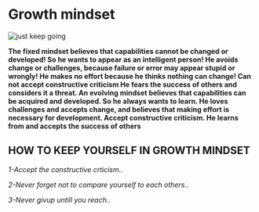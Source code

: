 # Growth mindset 
                                      
                                      
![just keep going](https://theartofliving.com/wp-content/uploads/2018/07/growth-mindset-quotes-thomas-edison.jpg)


**The fixed mindset believes that capabilities cannot be changed or developed! So he wants to appear as an intelligent person! He avoids change or challenges, because failure or error may appear stupid or wrongly! He makes no effort because he thinks nothing can change! Can not  accept constructive criticism He fears the success of others and considers it a threat.
An evolving mindset believes that capabilities can be acquired and developed. So he always wants to learn. He loves challenges and accepts change, and believes that making effort is necessary for development. Accept constructive criticism. He learns from and accepts the success of others**

   ## HOW TO KEEP YOURSELF IN GROWTH MINDSET ##
   
*1-Accept the constructive crticism..* 

*2-Never forget not to compare yourself to each others..* 

*3-Never givup untill you reach..*
